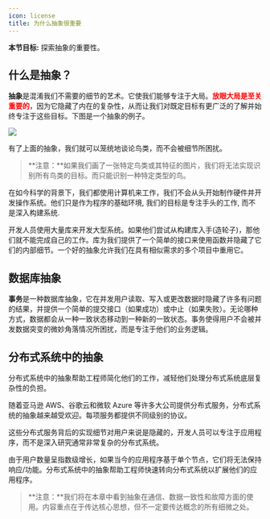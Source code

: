 ```yaml
---
icon: license
title: 为什么抽象很重要
---
```


**本节目标:** 探索抽象的重要性。

## 什么是抽象？

**抽象**是混淆我们不需要的细节的艺术。它使我们能够专注于大局。<font color=red>**放眼大局是至关重要的**</font>，因为它隐藏了内在的复杂性，从而让我们对既定目标有更广泛的了解并始终专注于这些目标。下图是一个抽象的例子。

![](https://cdn.jsdelivr.net/gh/gaoxiang15125/BlogImage@master/1676017433607.png)

有了上面的抽象，我们就可以笼统地谈论鸟类，而不会被细节所困扰。

> **注意：**如果我们画了一张特定鸟类或其特征的图片，我们将无法实现识别所有鸟类的目标。而只能识别一种特定类型的鸟。

在如今科学的背景下，我们都使用计算机来工作，我们不会从头开始制作硬件并开发操作系统。他们只是作为程序的基础环境, 我们的目标是专注手头的工作, 而不是深入构建系统.

开发人员使用大量库来开发大型系统。如果他们尝试从构建库入手(造轮子)，那他们就不能完成自己的工作。库为我们提供了一个简单的接口来使用函数并隐藏了它们的内部细节。一个好的抽象允许我们在具有相似需求的多个项目中重用它。

## 数据库抽象

**事务**是一种数据库抽象，它在并发用户读取、写入或更改数据时隐藏了许多有问题的结果，并提供一个简单的提交接口（如果成功）或中止（如果失败）。无论哪种方式，数据都会从一种一致状态移动到一种新的一致状态。事务使得用户不会被并发数据突变的微妙角落情况所困扰，而是专注于他们的业务逻辑。

## 分布式系统中的抽象

分布式系统中的抽象帮助工程师简化他们的工作，减轻他们处理分布式系统底层复杂性的负担。

随着亚马逊 AWS、谷歌云和微软 Azure 等许多大公司提供分布式服务，分布式系统的抽象越来越受欢迎。每项服务都提供不同级别的协议。

这些分布式服务背后的实现细节对用户来说是隐藏的，开发人员可以专注于应用程序，而不是深入研究通常非常复杂的分布式系统。

由于用户数量呈指数级增长，如果当今的应用程序基于单个节点，它们将无法保持响应/功能。分布式系统中的抽象帮助工程师快速转向分布式系统以扩展他们的应用程序。

> **注意：**我们将在本章中看到抽象在通信、数据一致性和故障方面的使用。内容重点在于传达核心思想，但不一定要传达概念的所有细微之处。